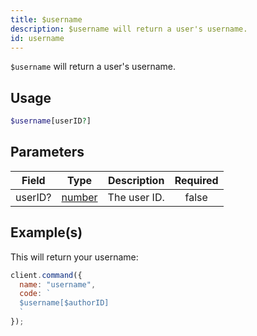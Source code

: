 ```yaml
---
title: $username
description: $username will return a user's username.
id: username
---
```


`$username` will return a user's username.

## Usage

```php
$username[userID?]
```

## Parameters

| Field   | Type                                                                                              | Description  | Required |
| ------- | ------------------------------------------------------------------------------------------------- | ------------ | :------: |
| userID? | [number](https://developer.mozilla.org/en-US/docs/Web/JavaScript/Reference/Global_Objects/Number) | The user ID. |  false   |

## Example(s)

This will return your username:

```javascript
client.command({
  name: "username",
  code: `
  $username[$authorID]
  `
});
```
